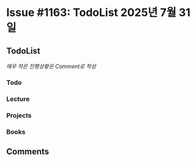 # Issue #1163: TodoList 2025년 7월 31일

## TodoList

*매우 작은 진행상황은 Comment로 작성*

### Todo  

### Lecture

### Projects

### Books


## Comments

